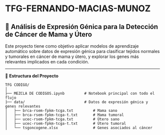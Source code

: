 # TFG-FERNANDO-MACIAS-MUNOZ
## 🧬 Análisis de Expresión Génica para la Detección de Cáncer de Mama y Útero

Este proyecto tiene como objetivo aplicar modelos de aprendizaje automático sobre datos de expresión génica para clasificar tejidos normales y tumorales en cáncer de mama y útero, y explorar los genes más relevantes implicados en cada condición.

---

📁 **Estructura del Proyecto**

```text
TFG CODIGO/
│
├── MEZCLA DE CODIGOS.ipynb         # Notebook principal con todo el flujo
├── data/                           # Datos de expresión génica y genes relevantes
│   ├── brca-rsem-fpkm-tcga.txt         # Mama sano
│   ├── brca-rsem-fpkm-tcga-t.txt       # Mama tumoral
│   ├── ucec-rsem-fpkm-tcga.txt         # Útero sano
│   ├── ucec-rsem-fpkm-tcga-t.txt       # Útero tumoral
│   └── tsgoncogene.xlsx                # Genes asociados al cáncer
